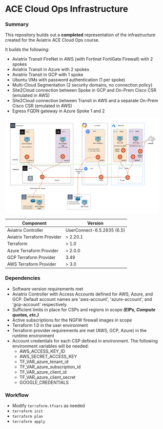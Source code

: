 # ACE Cloud Ops Infrastructure

### Summary

This repository builds out a __completed__ representation of the infrastructure created for the Aviatrix ACE Cloud Ops course.

It builds the following:

- Aviatrix Transit FireNet in AWS (with Fortinet FortiGate Firewall) with 2 spokes
- Aviatrix Transit in Azure with 2 spokes
- Aviatrix Transit in GCP with 1 spoke
- Ubuntu VMs with password authentication (1 per spoke)
- Multi-Cloud Segmentation (2 security domains, no connection policy)
- Site2Cloud connection between Spoke in GCP and On-Prem Cisco CSR (emulated in AWS)
- Site2Cloud connection between Transit in AWS and a separate On-Prem Cisco CSR (emulated in AWS)
- Egress FQDN gateway in Azure Spoke 1 and 2

<img src="topology.png">

Component | Version
--- | ---
Aviatrix Controller | UserConnect-6.5.2835 (6.5)
Aviatrix Terraform Provider | > 2.20.1
Terraform | > 1.0
Azure Terraform Provider | > 2.0.0
GCP Terraform Provider | 3.49
AWS Terraform Provider | > 3.0

### Dependencies

- Software version requirements met
- Aviatrix Controller with Access Accounts defined for AWS, Azure, and GCP. Default account names are 'aws-account', 'azure-account', and 'gcp-account' respectively.
- Sufficient limits in place for CSPs and regions in scope **_(EIPs, Compute quotas, etc.)_**
- Active subscriptions for the NGFW firewall images in scope
- Terraform 1.0 in the user environment
- Terraform provider requirements are met (AWS, GCP, Azure) in the runtime environment
- Account credentials for each CSP defined in environment. The following environment variables will be needed:
  - AWS_ACCESS_KEY_ID
  - AWS_SECRET_ACCESS_KEY
  - TF_VAR_azure_tenant_id
  - TF_VAR_azure_subscription_id
  - TF_VAR_azure_client_id
  - TF_VAR_azure_client_secret
  - GOOGLE_CREDENTIALS

### Workflow

- Modify ```terraform.tfvars``` as needed
- ```terraform init```
- ```terraform plan```
- ```terraform apply```